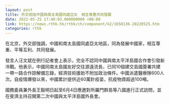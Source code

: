 ```yaml
---
layout: post
title: 外交部指中國與南太島國同處亞太　相互尊重共同發展
date: 2022-05-25 17:40:03.000000000 +08:00
link: https://news.rthk.hk/rthk/ch/component/k2/1650136-20220525.htm
categories: rthk
---
```


在北京，外交部強調，中國和南太島國同處亞太地區，同為發展中國家，相互尊重、平等互利、共同發展。

發言人汪文斌在例行記者會上表示，完全不認同中國與南太平洋島國合作會引發新冷戰。他表示，中國同南太島國友好交往源遠流長，已同10個建交島國簽署共建一帶一路合作諒解備忘錄，經濟技術援助不附加政治條件。中國派遣醫療隊600人次。自疫情爆發以來，中國累計提供近60萬針疫苗，抗疫物資超過100噸。

國務委員兼外長王毅明日起至6月4日應邀對所羅門群島等八國進行正式訪問，並在斐濟主持召開第二次中國與太平洋島國外長會。
